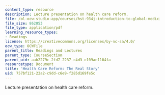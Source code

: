 ```yaml
---
content_type: resource
description: Lecture presentation on health care reform.
file: /ol-ocw-studio-app/courses/hst-934j-introduction-to-global-medicine-bioscience-technologies-disparities-strategies-spring-2010/757bf12122a2c9ddc6e9f285d169fe5c_MITHST_934JS10_lecture4.pdf
file_size: 862053
file_type: application/pdf
learning_resource_types:
- Readings
license: https://creativecommons.org/licenses/by-nc-sa/4.0/
ocw_type: OCWFile
parent_title: Readings and Lectures
parent_type: CourseSection
parent_uid: aab2279c-2fd7-2237-c4d3-c109ae1104fa
resourcetype: Document
title: 'Health Care Reform: The Real Story'
uid: 757bf121-22a2-c9dd-c6e9-f285d169fe5c
---
```

Lecture presentation on health care reform.
